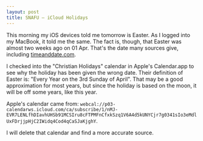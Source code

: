 ```yaml
---
layout: post
title: SNAFU – iCloud Holidays
---
```


This morning my iOS devices told me tomorrow is Easter.  As I logged into my MacBook, it told me the same.  The fact is, though, that Easter was almost two weeks ago on 01 Apr.  That's the date many sources give, including [timeanddate.com](https://www.timeanddate.com/holidays/common/easter-sunday).

I checked into the "Christian Holidays" calendar in Apple's Calendar.app to see why the holiday has been given the wrong date.  Their definition of Easter is: "Every Year on the 3rd Sunday of April".  That may be a good approximation for most years, but since the holiday is based on the moon, it will be off some years, like this year.

Apple's calendar came from: `webcal://p03-calendarws.icloud.com/ca/subscribe/1/nMJ-EVR7LENLfhDIavhUHSb91MCSIru8cFTPMFnCfxkSzq1V6A4d5kUNYCjr7g0341sIo3eMdlUxFDrjjpHjC2IWidq4Cod4qCaSJaKjghY`.

I will delete that calendar and find a more accurate source.
